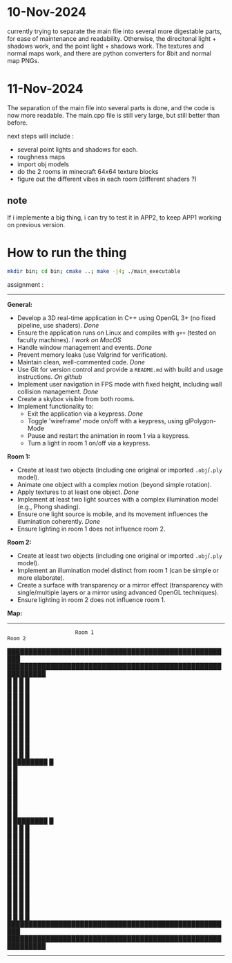 

# 10-Nov-2024
currently trying to separate the main file into several more digestable parts, for ease of maintenance and readability.
Otherwise, the direcitonal light + shadows work, and the point light + shadows work.
The textures and normal maps work, and there are python converters for 8bit and normal map PNGs.
# 11-Nov-2024
The separation of the main file into several parts is done, and the code is now more readable.
The main.cpp file is still very large, but still better than before.

next steps will include :

 - several point lights and shadows for each.
 - roughness maps
 - import obj models
 - do the 2 rooms in minecraft 64x64 texture blocks
 - figure out the different vibes in each room (different shaders ?)

## note

If i implemente a big thing, i can try to test it in APP2, to keep APP1 working on previous version.

# How to run the thing

```bash
mkdir bin; cd bin; cmake ..; make -j4; ./main_executable
```

assignment : 

---

**General:**
- Develop a 3D real-time application in C++ using OpenGL 3+ (no fixed pipeline, use shaders). *Done*
- Ensure the application runs on Linux and compiles with `g++` (tested on faculty machines). *I work on MacOS*
- Handle window management and events. *Done*
- Prevent memory leaks (use Valgrind for verification).
- Maintain clean, well-commented code. *Done*
- Use Git for version control and provide a `README.md` with build and usage instructions. *On github*
- Implement user navigation in FPS mode with fixed height, including wall collision management. *Done*
- Create a skybox visible from both rooms.
- Implement functionality to:
  - Exit the application via a keypress. *Done*
  - Toggle 'wireframe' mode on/off with a keypress, using glPolygon-Mode
  - Pause and restart the animation in room 1 via a keypress.
  - Turn a light in room 1 on/off via a keypress.

**Room 1:**
- Create at least two objects (including one original or imported `.obj`/`.ply` model).
- Animate one object with a complex motion (beyond simple rotation).
- Apply textures to at least one object. *Done*
- Implement at least two light sources with a complex illumination model (e.g., Phong shading).
- Ensure one light source is mobile, and its movement influences the illumination coherently. *Done*
- Ensure lighting in room 1 does not influence room 2.

**Room 2:**
- Create at least two objects (including one original or imported `.obj`/`.ply` model).
- Implement an illumination model distinct from room 1 (can be simple or more elaborate).
- Create a surface with transparency or a mirror effect (transparency with single/multiple layers or a mirror using advanced OpenGL techniques).
- Ensure lighting in room 2 does not influence room 1.

**Map:**


---
                          Room 1                                                        Room 2
   █████████████████████████████████████████████████████      ███████████████████████████████████████████████████████████   
   █                                                   █      █                                                         █   
   █                                                   █      █                                                         █   
   █                                                   █      █                                                         █   
   █                                                   █      █                                                         █   
   █                                                   █      █                                                         █   
   █                                                   █      █                                                         █   
   █                                                   █      █                                                         █   
   █                                                   █      █                                                         █   
   █                                                   █      █                                                         █   
   █                                                   █      █                                                         █   
   █                                                   █      █                                                         █   
   █                                                   ████████                                                         █   
   █                                                                                                                    █   
   █                                                                                                                    █   
   █                                                                                                                    █   
   █                                                                                                                    █   
   █                                                                                                                    █   
   █                                                                                                                    █   
   █                                                                                                                    █   
   █                                                   ████████                                                         █   
   █                                                   █      █                                                         █   
   █                                                   █      █                                                         █   
   █                                                   █      █                                                         █   
   █                                                   █      █                                                         █   
   █                                                   █      █                                                         █   
   █                                                   █      █                                                         █   
   █                                                   █      █                                                         █   
   █                                                   █      █                                                         █   
   █                                                   █      █                                                         █   
   █                                                   █      █                                                         █   
   █                                                   █      █                                                         █   
   █                                                   █      █                                                         █   
   █                                                   █      █                                                         █   
   █████████████████████████████████████████████████████      ███████████████████████████████████████████████████████████

---